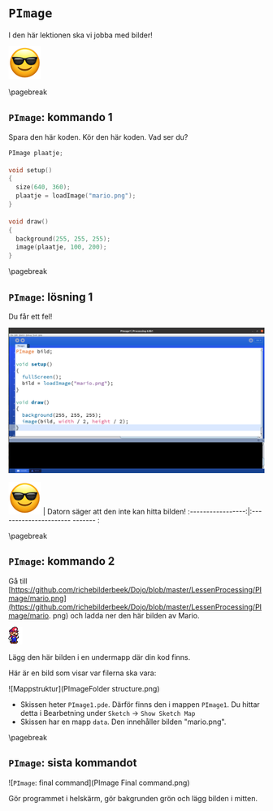# `PImage`

I den här lektionen ska vi jobba med bilder!

![EmojiSunglasses.png](EmojiSunglasses.png)

\pagebreak

## `PImage`: kommando 1

Spara den här koden. Kör den här koden. Vad ser du?
   
```c++
PImage plaatje;

void setup() 
{
  size(640, 360);
  plaatje = loadImage("mario.png");
}

void draw() 
{
  background(255, 255, 255);
  image(plaatje, 100, 200);
}
```

\pagebreak

## `PImage`: lösning 1

Du får ett fel!

![Lösning 1](PImage1.png)

![Solglasögon](EmojiSunglasses.png) | Datorn säger att den inte kan hitta bilden!
:-----------------:|:---------------------- ------- :

\pagebreak

## `PImage`: kommando 2

Gå till [https://github.com/richebilderbeek/Dojo/blob/master/LessenProcessing/PImage/mario.png](https://github.com/richebilderbeek/Dojo/blob/master/LessenProcessing/PImage/mario. png)
och ladda ner den här bilden av Mario.

![mario.png](mario.png)

Lägg den här bilden i en undermapp där din kod finns.

Här är en bild som visar var filerna ska vara:

![Mappstruktur](PImageFolder structure.png)

 * Skissen heter `PImage1.pde`. Därför finns den i mappen `PImage1`. Du hittar detta i Bearbetning under `Sketch` -> `Show Sketch Map`
 * Skissen har en mapp `data`. Den innehåller bilden "mario.png".

\pagebreak

## `PImage`: sista kommandot

![`PImage`: final command](PImage Final command.png)

Gör programmet i helskärm, gör bakgrunden grön och lägg bilden i mitten.
